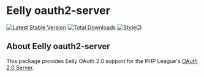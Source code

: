 # Eelly oauth2-server

[![Latest Stable Version](https://poser.pugx.org/eelly/oauth2-server/v/stable.png)](https://packagist.org/packages/eelly/oauth2-server)
[![Total Downloads](https://poser.pugx.org/eelly/oauth2-server/downloads.png)](https://packagist.org/packages/eelly/oauth2-server)
[![StyleCI](https://styleci.io/repos/95063576/shield?branch=master)](https://styleci.io/repos/95063576)

## About Eelly oauth2-server

This package provides Eelly OAuth 2.0 support for the PHP League's [OAuth 2.0 Server](https://github.com/thephpleague/oauth2-server).